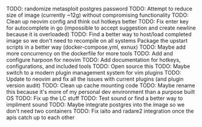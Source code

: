 TODO: randomize metasploit postgres password
TODO: Attempt to reduce size of image (currently ~12g) without compromising functionality
TODO: Clean up neovim config and think out hotkeys better
TODO: Fix enter key for autocomplete in go (impossible to accept suggestion and create newline because it is overloaded)
TODO: Find a better way to host/load completed image so we don't need to recompile on all systems
        Package the upstart scripts in a better way (docker-compose.yml, exnux)
TODO: Maybe add more concurrency on the dockerfile for more tools
TODO: Add and configure harpoon for neovim
TODO: Add documentation for hotkeys, configurations, and included tools
TODO: Open source this
TODO: Maybe switch to a modern plugin management system for vim plugins 
TODO: Update to neovim and fix all the issues with current plugins (and plugin version audit)
TODO: Clean up cache mounting code
TODO: Maybe rename this because it's more of my personal dev environment than a purpose built OS
TODO: Fix up the LC stuff
TODO: Test sound or find a better way to impliment sound
TODO: Maybe integrate postgres into the image so we don't need two containers
TODO: Fix iaito and radare2 integration once the apis catch up to each other
